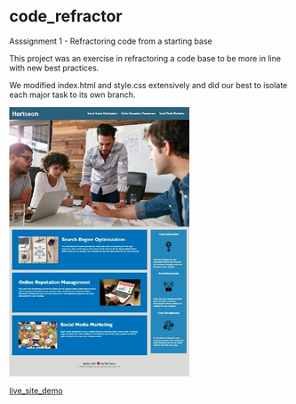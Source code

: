 # code_refractor
Asssignment 1 - Refractoring code from a starting base

This project was an exercise in refractoring a code base to be more in line with new best practices.

We modified index.html and style.css extensively and did our best to isolate each major task to its own branch.


![Screenshot](/assets/images/Screenshot.jpeg)

[live_site_demo](https://frenzie24.github.io/horiseon-code-refractor/)